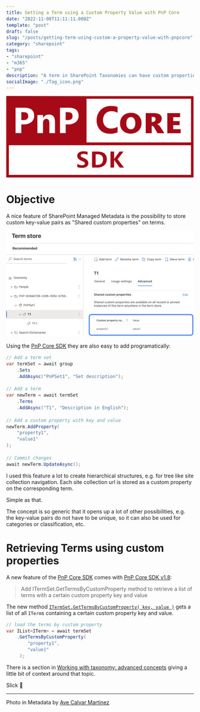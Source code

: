 ```yaml
---
title: Getting a Term using a Custom Property Value with PnP Core
date: "2022-11-08T11:11:11.000Z"
template: "post"
draft: false
slug: "/posts/getting-term-using-custom-a-property-value-with-pnpcore"
category: "sharepoint"
tags:
- "sharepoint"
- "m365"
- "pnp"
description: "A term in SharePoint Taxonomies can have custom properties. PnP Core has now the ability to query terms by custom property value."
socialImage: "./Tag_icon.png"
---
```


![Logo](./logo.svg)

# Objective

A nice feature of SharePoint Managed Metadata is the possibility to store custom key-value pairs as "Shared custom properties" on terms.

![TermCustomProperty](./TermCustomProperty.png)


Using the [PnP Core SDK](https://pnp.github.io/pnpcore/) they are also easy to add programatically:

```cs
// Add a term set
var termSet = await group
    .Sets
    .AddAsync("PnPSet1", "Set description");

// Add a term
var newTerm = await termSet
    .Terms
    .AddAsync("T1", "Description in English");

// Add a custom property with key and value
newTerm.AddProperty(
    "property1", 
    "value1"
);

// Commit changes
await newTerm.UpdateAsync();
```

I used this feature a lot to create hierarchical structures, e.g. for tree like site collection navigation.
Each site collection url is stored as a custom property on the corresponding term.

Simple as that.

The concept is so generic that it opens up a lot of other possibilities, e.g. the key-value pairs do not have to be unique, so it can also be used for categories or classification, etc.

# Retrieving Terms using custom properties


A new feature of the [PnP Core SDK](https://pnp.github.io/pnpcore/) comes with [PnP Core SDK v1.8](https://pnp.github.io/blog/pnp-core-sdk/pnp-core-sdk-v1-8/):

> Add ITermSet.GetTermsByCustomProperty method to retrieve a list of terms with a certain custom property key and value

The new method [`ITermSet.GetTermsByCustomProperty( key, value )`](https://pnp.github.io/pnpcore/api/PnP.Core.Model.SharePoint.ITermSet.html#PnP_Core_Model_SharePoint_ITermSet_GetTermsByCustomProperty_System_String_System_String_System_Boolean_) gets a list of all `ITerm`s containing a certain custom property key and value.

```cs
// load the terms by custom property
var IList<ITerm> = await termSet
    .GetTermsByCustomProperty(
        "property1", 
        "value1"
     );
```

There is a section in [Working with taxonomy: advanced concepts](https://pnp.github.io/pnpcore/using-the-sdk/taxonomy-advanced.html#getting-terms-based-upon-their-property-values) giving a little bit of context around that topic.


Slick 💪


---
Photo in Metadata by [Ave Calvar Martinez](https://www.pexels.com/photo/brown-cow-3640073/)